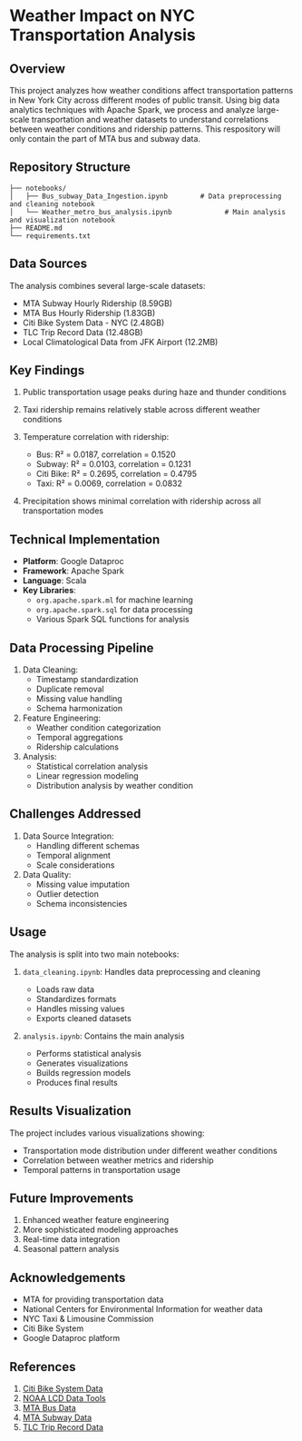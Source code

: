 # Weather Impact on NYC Transportation Analysis

## Overview
This project analyzes how weather conditions affect transportation patterns in New York City across different modes of public transit. Using big data analytics techniques with Apache Spark, we process and analyze large-scale transportation and weather datasets to understand correlations between weather conditions and ridership patterns. This respository will only contain the part of MTA bus and subway data.

## Repository Structure
```
├── notebooks/
│   ├── Bus_subway_Data_Ingestion.ipynb        # Data preprocessing and cleaning notebook
│   └── Weather_metro_bus_analysis.ipynb             # Main analysis and visualization notebook
├── README.md
└── requirements.txt
```

## Data Sources
The analysis combines several large-scale datasets:
- MTA Subway Hourly Ridership (8.59GB)
- MTA Bus Hourly Ridership (1.83GB)
- Citi Bike System Data - NYC (2.48GB)
- TLC Trip Record Data (12.48GB)
- Local Climatological Data from JFK Airport (12.2MB)

## Key Findings
1. Public transportation usage peaks during haze and thunder conditions
2. Taxi ridership remains relatively stable across different weather conditions
3. Temperature correlation with ridership:
   - Bus: R² = 0.0187, correlation = 0.1520
   - Subway: R² = 0.0103, correlation = 0.1231
   - Citi Bike: R² = 0.2695, correlation = 0.4795
   - Taxi: R² = 0.0069, correlation = 0.0832

4. Precipitation shows minimal correlation with ridership across all transportation modes

## Technical Implementation
- **Platform**: Google Dataproc
- **Framework**: Apache Spark
- **Language**: Scala
- **Key Libraries**:
  - `org.apache.spark.ml` for machine learning
  - `org.apache.spark.sql` for data processing
  - Various Spark SQL functions for analysis

## Data Processing Pipeline
1. Data Cleaning:
   - Timestamp standardization
   - Duplicate removal
   - Missing value handling
   - Schema harmonization
2. Feature Engineering:
   - Weather condition categorization
   - Temporal aggregations
   - Ridership calculations
3. Analysis:
   - Statistical correlation analysis
   - Linear regression modeling
   - Distribution analysis by weather condition

## Challenges Addressed
1. Data Source Integration:
   - Handling different schemas
   - Temporal alignment
   - Scale considerations
2. Data Quality:
   - Missing value imputation
   - Outlier detection
   - Schema inconsistencies

## Usage
The analysis is split into two main notebooks:
1. `data_cleaning.ipynb`: Handles data preprocessing and cleaning
   - Loads raw data
   - Standardizes formats
   - Handles missing values
   - Exports cleaned datasets

2. `analysis.ipynb`: Contains the main analysis
   - Performs statistical analysis
   - Generates visualizations
   - Builds regression models
   - Produces final results

## Results Visualization
The project includes various visualizations showing:
- Transportation mode distribution under different weather conditions
- Correlation between weather metrics and ridership
- Temporal patterns in transportation usage

## Future Improvements
1. Enhanced weather feature engineering
2. More sophisticated modeling approaches
3. Real-time data integration
4. Seasonal pattern analysis

## Acknowledgements
- MTA for providing transportation data
- National Centers for Environmental Information for weather data
- NYC Taxi & Limousine Commission
- Citi Bike System
- Google Dataproc platform

## References
1. [Citi Bike System Data](https://citibikenyc.com/system-data)
2. [NOAA LCD Data Tools](https://www.ncei.noaa.gov/cdo-web/datatools/lcd)
3. [MTA Bus Data](https://data.ny.gov/Transportation/MTA-Bus-Hourly-Ridership-Beginning-February-2022/kv7t-n8in/about_data)
4. [MTA Subway Data](https://data.ny.gov/Transportation/MTA-Subway-Hourly-Ridership-Beginning-February-202/wujg-7c2s/about_data)
5. [TLC Trip Record Data](https://www.nyc.gov/site/tlc/about/tlc-trip-record-data.page)